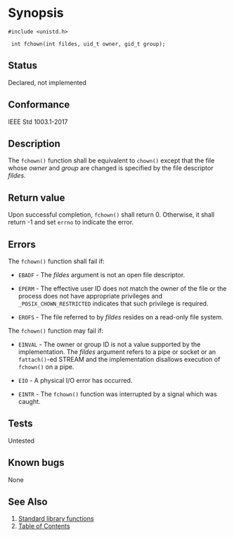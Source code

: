 # Synopsis 
`#include <unistd.h>`

` int fchown(int fildes, uid_t owner, gid_t group);`


## Status
Declared, not implemented
## Conformance
IEEE Std 1003.1-2017
## Description


The `fchown()` function shall be equivalent to `chown()` except that the file
whose _owner_ and _group_ are changed is specified by the file descriptor _fildes_.


## Return value


Upon successful completion, `fchown()` shall return 0. Otherwise, it shall return -1 and set `errno` to indicate the
error.


## Errors


The `fchown()` function shall fail if:


 * `EBADF` - The _fildes_ argument is not an open file descriptor.

 * `EPERM` - The effective user ID does not match the owner of the file or the process does not have appropriate privileges and
`_POSIX_CHOWN_RESTRICTED` indicates that such privilege is required.

 * `EROFS` - The file referred to by _fildes_ resides on a read-only file system.

The `fchown()` function may fail if:


 * `EINVAL` - The owner or group ID is not a value supported by the implementation. The _fildes_ argument refers to a pipe or socket or an `fattach()`-ed STREAM  and the implementation disallows execution of `fchown()` on a pipe.

 * `EIO` - A physical I/O error has occurred.

 * `EINTR` - The `fchown()` function was interrupted by a signal which was caught.





## Tests

Untested

## Known bugs

None

## See Also 
1. [Standard library functions](../README.md)
2. [Table of Contents](../../../README.md)
